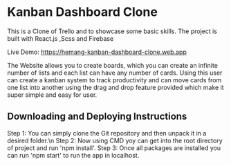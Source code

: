 # Kanban Dashboard Clone


This is a Clone of Trello and to showcase some basic skills. The project is built with React.js ,Scss and  Firebase 

Live Demo: https://hemang-kanban-dashboard-clone.web.app

The Website allows you to create boards, which you can create an infinite number of lists and each list can have any number of cards. Using this user can create a kanban system to track productivity and can move cards from one list into another using the drag and drop feature provided which make it super simple and easy for user.

## Downloading and Deploying Instructions
Step 1: You can simply clone the Git repository and then unpack it in a desired folder.\n
Step 2: Now using CMD yoy can get into the root directory of project and run 'npm install'.
Step 3: Once all packages are installed you can run 'npm start' to run the app in localhost.

